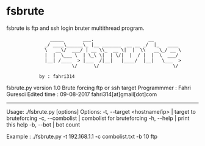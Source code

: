 # fsbrute
fsbrute is ftp and ssh login bruter multithread program.

                    _____       ___.                    __           
                  _/ ____\______\_ |__ _______  __ __ _/  |_   ____  
                  \   __\/  ___/ | __ \\_  __ \|  |  \\   __\_/ __ \ 
                  |  |  \___ \  | \_\ \|  | \/|  |  / |  |  \  ___/ 
                  |__| /____  > |___  /|__|   |____/  |__|   \___  >
                            \/      \/                           \/ 
        
                by : fahri314

fsbrute.py version 1.0
Brute forcing ftp or ssh target
Programmmer : Fahri Guresci
Edited time : 09-08-2017
fahri314[at]gmail[dot]com

-------------------------------------------------------------------------------------

Usage: ./fsbrute.py [options]
Options: -t, --target       <hostname/ip>    |   target to bruteforcing 
         -c, --combolist    <combolist>      |   combolist for bruteforcing
         -h, --help         <help>           |   print this help
         -b, --bot          <bot>            |   bot count
                                                  
Example   : ./fsbrute.py -t 192.168.1.1 -c combolist.txt -b 10 ftp
